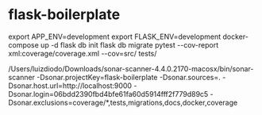 # flask-boilerplate

export APP_ENV=development
export FLASK_ENV=development
docker-compose up -d
flask db init
flask db migrate
pytest --cov-report xml:coverage/coverage.xml --cov=src/ tests/

/Users/luizdiodo/Downloads/sonar-scanner-4.4.0.2170-macosx/bin/sonar-scanner  -Dsonar.projectKey=flask-boilerplate -Dsonar.sources=. -Dsonar.host.url=http://localhost:9000 -Dsonar.login=06bdd2390fbd4bfe61fa60d5914fff2f779d89c5 -Dsonar.exclusions=coverage/*,tests,migrations,docs,docker,coverage






